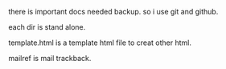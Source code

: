 
there is important docs needed backup. 
so i use git and github. 

each dir is stand alone. 

template.html is a template html file to creat other html. 

mailref is mail trackback. 


